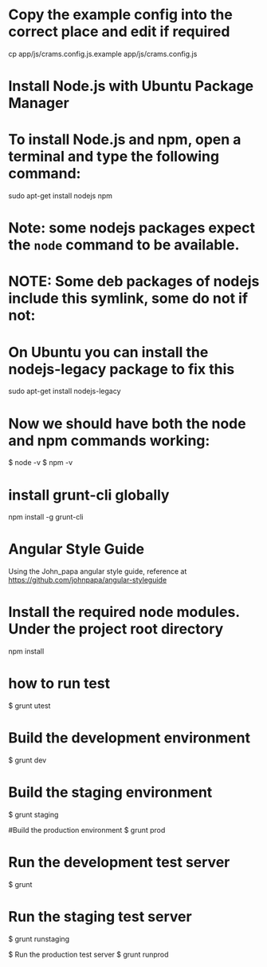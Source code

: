 # Copy the example config into the correct place and edit if required

cp app/js/crams.config.js.example app/js/crams.config.js

# Install Node.js with Ubuntu Package Manager

# To install Node.js and npm, open a terminal and type the following command:
sudo apt-get install nodejs npm

# Note: some nodejs packages expect the `node` command to be available.
# NOTE: Some deb packages of nodejs include this symlink, some do not if not:
# On Ubuntu you can install the nodejs-legacy package to fix this

sudo apt-get install nodejs-legacy

# Now we should have both the node and npm commands working:

$ node -v
$ npm -v

# install grunt-cli globally
npm install -g grunt-cli

# Angular Style Guide
Using the John_papa angular style guide, reference at https://github.com/johnpapa/angular-styleguide

# Install the required node modules. Under the project root directory
   npm install

# how to run test

$ grunt utest


# Build the development environment
$ grunt dev

# Build the staging environment
$ grunt staging

#Build the production environment
$ grunt prod

# Run the development test server
$ grunt

# Run the staging test server
$ grunt runstaging

$ Run the production test server
$ grunt runprod
